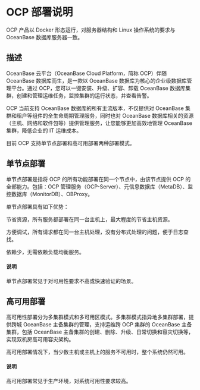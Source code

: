 # OCP 部署说明

OCP 产品以 Docker 形态运行，对服务器结构和 Linux 操作系统的要求与 OceanBase 数据库服务器一致。

## 描述

OceanBase 云平台（OceanBase Cloud Platform，简称 OCP）伴随 OceanBase 数据库而生，是一款以 OceanBase 数据库为核心的企业级数据库管理平台。通过 OCP，您可以一键安装、升级、扩容、卸载 OceanBase 数据库集群，创建和管理运维任务，监控集群的运行状态，并查看告警。

OCP 当前支持 OceanBase 数据库的所有主流版本，不仅提供对 OceanBase 集群和租户等组件的全生命周期管理服务，同时也对 OceanBase 数据库相关的资源（主机、网络和软件包等）提供管理服务，让您能够更加高效地管理 OceanBase 集群，降低企业的 IT 运维成本。

目前 OCP 支持单节点部署和高可用部署两种部署模式。

## 单节点部署

单节点部署是指将 OCP 的所有功能部署在同一个节点中，由该节点提供 OCP 的全部能力。包括：OCP 管理服务（OCP-Server）、元信息数据库（MetaDB）、监控数据库（MonitorDB）、OBProxy。

单节点部署具有如下优势：

节省资源，所有服务都部署在同一台主机上，最大程度的节省主机资源。

方便调试，所有请求都在同一台主机处理，没有分布式处理的问题，便于日志查找。

依赖少，无需依赖负载均衡服务。

  <main id="notice" type='explain'>
    <h4>说明</h4>
    <p>单节点部署常见于对可用性要求不高或快速验证的场景。</p>
  </main>

## 高可用部署

高可用性部署分为多集群模式和多可用区模式。多集群模式指异地多集群部署，提供跨城 OceanBase 主备集群的管理，支持运维跨 OCP 集群的 OceanBase 主备集群，包括 OceanBase 主备集群的创建、删除、升级、日常切换和容灾切换等，实现双机房高可用容灾架构。

高可用部署情况下，当少数主机或主机上的服务不可用时，整个系统仍然可用。

  <main id="notice" type='explain'>
    <h4>说明</h4>
    <p>高可用部署常见于生产环境，对系统可用性要求较高。</p>
  </main>
